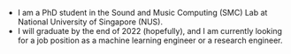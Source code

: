 - I am a PhD student in the Sound and Music Computing (SMC) Lab at National University of Singapore (NUS).
- I will graduate by the end of 2022 (hopefully), and I am currently looking for a job position as a machine learning engineer or a research engineer.

<!---
weiwei-ww/weiwei-ww is a ✨ special ✨ repository because its `README.md` (this file) appears on your GitHub profile.
You can click the Preview link to take a look at your changes.
--->
